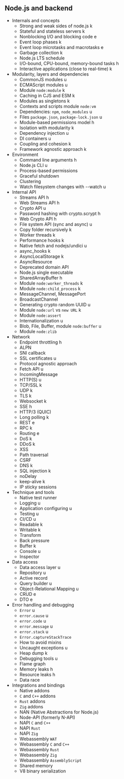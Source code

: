 ## Node.js and backend

- Internals and concepts
  - Strong and weak sides of node.js k
  - Stateful and stateless servers k
  - Nonblocking I/O and blocking code e
  - Event loop phases k
  - Event loop microtasks and macrotasks e
  - Garbage collection k
  - Node.js LTS schedule
  - I/O-bound, CPU-bound, memory-bound tasks h
  - Interactive applications (close to real-time) k
- Modularity, layers and dependencies
  - CommonJS modules u
  - ECMAScript modules u
  - Module `node:module` k
  - Caching in CJS and ESM k
  - Modules as singletons k
  - Contexts and scripts module `node:vm`
  - Dependencies: `npm`, `node_modules` u
  - Files `package.json`, `package-lock.json` u
  - Module-based permissions model h
  - Isolation with modularity k
  - Dependency injection u
  - DI containers u
  - Coupling and cohesion k
  - Framework agnostic approach k
- Environment
  - Command line arguments h
  - Node.js CLI u
  - Process-based permissions
  - Graceful shutdown
  - Clustering
  - Watch filesystem changes with --watch u
- Internal API
  - Streams API h
  - Web Streams API h
  - Crypto API u
  - Password hashing with crypto.scrypt h
  - Web Crypto API h
  - File system API (sync and async) u
  - Copy folder recursively k
  - Worker threads k
  - Performance hooks k
  - Native fetch and nodejs/undici u
  - async_hooks k
  - AsyncLocalStorage k
  - AsyncResource
  - Deprecated domain API
  - Node.js single executable
  - SharedArrayBuffer h
  - Module `node:worker_threads` k
  - Module `node:child_process` k
  - MessageChannel, MessagePort
  - BroadcastChannel
  - Generating crypto random UUID u
  - Module `node:url` vs `new URL` k
  - Module `node:assert`
  - Internationalization u
  - Blob, File, Buffer, module `node:buffer` u
  - Module `node:zlib`
- Network
  - Endpoint throttling h
  - ALPN
  - SNI callback
  - SSL certificates u
  - Protocol agnostic approach
  - Fetch API u
  - IncomingMessage
  - HTTP(S) u
  - TCP/SSL k
  - UDP k
  - TLS k
  - Websocket k
  - SSE h
  - HTTP/3 (QUIC)
  - Long polling k
  - REST e
  - RPC k
  - Routing e
  - DoS k
  - DDoS k
  - XSS
  - Path traversal
  - CSRF
  - DNS k
  - SQL injection k
  - noDelay
  - keep-alive k
  - IP sticky sessions
- Technique and tools
  - Native test runner
  - Logging u
  - Application configuring u
  - Testing u
  - CI/CD u
  - Readable k
  - Writable k
  - Transform
  - Back pressure
  - Buffer k
  - Console u
  - Inspector
- Data access
  - Data access layer u
  - Repository u
  - Active record
  - Query builder u
  - Object-Relational Mapping u
  - CRUD e
  - DTO e
- Error handling and debugging
  - `Error` u
  - `error.cause` u
  - `error.code` u
  - `error.message` u
  - `error.stack` u
  - `Error.captureStackTrace`
  - How to avoid mixins
  - Uncaught exceptions u
  - Heap dump k
  - Debugging tools u
  - Flame graph 
  - Memory leaks h
  - Resource leaks h
  - Data race
- Integrations and bindings
  - Native addons
  - `C` and `C++` addons
  - `Rust` addons
  - `Zig` addons
  - NAN (Native Abstractions for Node.js)
  - Node-API (formerly N-API)
  - NAPI `C` and `C++`
  - NAPI `Rust`
  - NAPI `Zig`
  - Webassembly `WAT`
  - Webassembly `C` and `C++`
  - Webassembly `Rust`
  - Webassembly `Zig`
  - Webassembly `AssemblyScript`
  - Shared memory
  - V8 binary serialization
